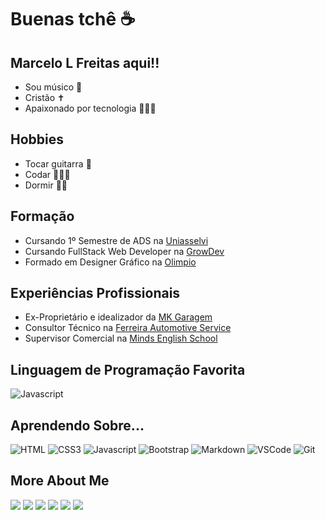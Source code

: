 # Buenas tchê ☕
## Marcelo L Freitas aqui!! 
- Sou músico 🎵
- Cristão ✝️
- Apaixonado por tecnologia 👨🏻‍💻

## Hobbies
- Tocar guitarra 🎸 
- Codar 👨🏻‍💻
- Dormir 🛌🏻

## Formação
- Cursando 1º Semestre de ADS na [Uniasselvi](https://uniasselvi.com.br)
- Cursando FullStack Web Developer na [GrowDev](https://growdev.com.br)
- Formado em Designer Gráfico na [Olimpio](https://ead.escolaolimpio.com.br/login?redirect=/)

## Experiências Profissionais
- Ex-Proprietário e idealizador da [MK Garagem](https://instagram.com/mkgaragem)
- Consultor Técnico na [Ferreira Automotive Service](https://ferreiraservice.com.br)
- Supervisor Comercial na [Minds English School](https://mindsidiomas.com.br/)

## Linguagem de Programação Favorita
![Javascript](https://img.shields.io/badge/JavaScript-323330?style=for-the-badge&logo=javascript&logoColor=F7DF1E)

## Aprendendo Sobre...
![HTML](https://img.shields.io/badge/HTML5-E34F26?style=for-the-badge&logo=html5&logoColor=white)
![CSS3](https://img.shields.io/badge/CSS3-1572B6?style=for-the-badge&logo=css3&logoColor=white)
![Javascript](https://img.shields.io/badge/JavaScript-323330?style=for-the-badge&logo=javascript&logoColor=F7DF1E)
![Bootstrap](https://img.shields.io/badge/Bootstrap-563D7C?style=for-the-badge&logo=bootstrap&logoColor=white)
![Markdown](https://img.shields.io/badge/Markdown-000000?style=for-the-badge&logo=markdown&logoColor=white)
![VSCode](https://img.shields.io/badge/Visual_Studio-0078d7?style=for-the-badge&logo=visual%20studio&logoColor=white)
![Git](https://img.shields.io/badge/Git-F05032?style=for-the-badge&logo=git&logoColor=white)

## More About Me
 
<div> 
  
<a href="https://www.instagram.com/marcelodfreitaas/" target="_blank"><img src="https://img.shields.io/badge/-Instagram-%23E4405F?style=for-the-badge&logo=instagram&logoColor=white" target="_blank"></a>
<a href="https://www.linkedin.com/in/rafaella-ballerini-45875016a" target="_blank"><img src="https://img.shields.io/badge/-LinkedIn-%230077B5?style=for-the-badge&logo=linkedin&logoColor=white" target="_blank"></a>
<a href="https://discord.gg/AnTPddYA" target="_blank"><img src="https://img.shields.io/badge/Discord-7289DA?style=for-the-badge&logo=discord&logoColor=white" target="_blank"></a> 
<a href = "mailto:marcelo.lempek@gmail.com"><img src="https://img.shields.io/badge/Gmail-D14836?style=for-the-badge&logo=gmail&logoColor=white" target="_blank"></a>
<a href="https://wa.me/5551983117180" target="_blank"><img src="https://img.shields.io/badge/WhatsApp-25D366?style=for-the-badge&logo=whatsapp&logoColor=white" target="_blank"></a>
<a href="https://www.youtube.com/channel/UC8oKgdIYiW7P56iDXOAAp3A" target="_blank"><img src="https://img.shields.io/badge/YouTube-FF0000?style=for-the-badge&logo=youtube&logoColor=white" target="_blank"></a>
  
</div>
